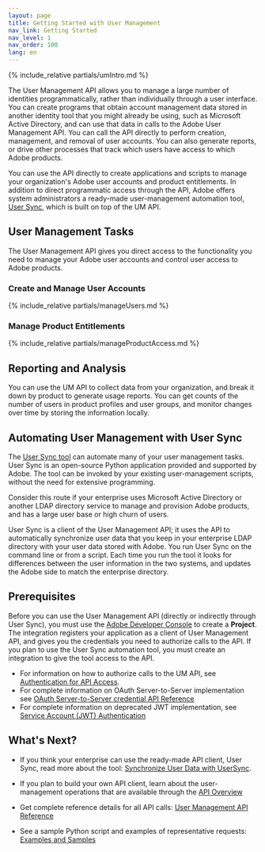 ```yaml
---
layout: page
title: Getting Started with User Management
nav_link: Getting Started
nav_level: 1
nav_order: 100
lang: en
---
```


{% include_relative partials/umIntro.md %}

The User Management API allows you to manage a large number of identities programmatically, rather than individually through a user interface. You can create programs that obtain account management data stored in another identity tool that you might already be using, such as Microsoft Active Directory, and can use that data in calls to the Adobe User Management API. You can call the API directly to perform creation, management, and removal of user accounts. You can also generate reports, or drive other processes that track which users have access to which Adobe products.

You can use the API directly to create applications and scripts to manage your organization's Adobe user accounts and product entitlements. In addition to direct programmatic access through the API, Adobe offers system administrators a ready-made user-management automation tool, [User Sync](#usersync), which is built on top of the UM API.


## User Management Tasks

The User Management API gives you direct access to the functionality you need to manage your Adobe user accounts and control user access to Adobe products.


### Create and Manage User Accounts

{% include_relative partials/manageUsers.md %}

### Manage Product Entitlements

{% include_relative partials/manageProductAccess.md %}

## Reporting and Analysis

You can use the UM API to collect data from your organization, and break it down by product to generate usage reports. You can get counts of the number of users in product profiles and user groups, and monitor changes over time by storing the information locally.

## <a name="usersync" class="api-ref-subtitle">Automating User Management with User Sync</a>

The [User Sync tool](https://adobe-apiplatform.github.io/user-sync.py/) can automate many of your user management tasks. User Sync is an open-source Python application provided and supported by Adobe. The tool can be invoked by your existing user-management scripts, without the need for extensive programming.

Consider this route if your enterprise uses Microsoft Active Directory or another LDAP directory service to manage and provision Adobe products, and has a large user base or high churn of users. 

User Sync is a client of the User Management API; it uses the API to automatically synchronize user data that you keep in your enterprise LDAP directory with your user data stored with Adobe. You run User Sync on the command line or from a script. Each time you run the tool it looks for differences between the user information in the two systems, and updates the Adobe side to match the enterprise directory.

## <a name="prereq" class="api-ref-subtitle">Prerequisites</a>

Before you can use the User Management API (directly or indirectly through User Sync), you must use the [Adobe Developer Console](https://developer.adobe.com/) to create a **Project**. The integration registers your application as a client of User Management API, and gives you the credentials you need to authorize calls to the API. If you plan to use the User Sync automation tool, you must create an integration to give the tool access to the API.
* For information on how to authorize calls to the UM API, see [Authentication for API Access](UM_Authentication).  
* For complete information on OAuth Server-to-Server implementation see [OAuth Server-to-Server credential API Reference](https://developer.adobe.com/developer-console/docs/guides/authentication/ServerToServerAuthentication/IMS/)
* For complete information on deprecated JWT implementation, see [Service Account (JWT) Authentication](https://developer.adobe.com/developer-console/docs/guides/authentication/JWT/)

## What's Next?

* If you think your enterprise can use the ready-made API client, User Sync, read more about the tool: [Synchronize User Data with UserSync](https://adobe-apiplatform.github.io/user-sync.py/).

* If you plan to build your own API client, learn about the user-management operations that are available through the [API Overview](API_introduction.md)
* Get complete reference details for all API calls: [User Management API Reference](RefOverview.md)
* See a sample Python script and examples of representative requests: [Examples and Samples](samples/index.md)

